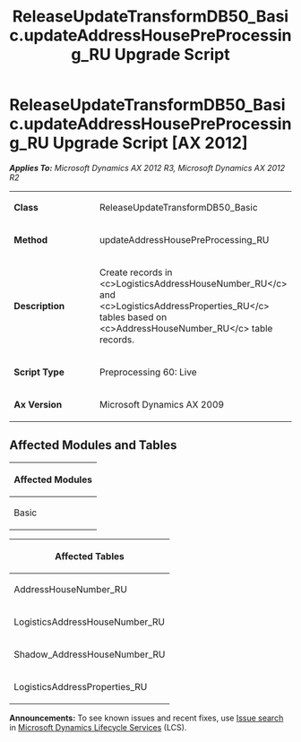 ﻿---
title: ReleaseUpdateTransformDB50_Basic.updateAddressHousePreProcessing_RU Upgrade Script
TOCTitle: ReleaseUpdateTransformDB50_Basic.updateAddressHousePreProcessing_RU Upgrade Script
ms:assetid: 0c22a183-70a0-8e3e-fd38-de0edde60f0e
ms:mtpsurl: https://msdn.microsoft.com/en-us/library/JJ735670(v=AX.60)
ms:contentKeyID: 49706579
ms.date: 05/18/2015
mtps_version: v=AX.60
---

# ReleaseUpdateTransformDB50\_Basic.updateAddressHousePreProcessing\_RU Upgrade Script [AX 2012]


_**Applies To:** Microsoft Dynamics AX 2012 R3, Microsoft Dynamics AX 2012 R2_

<table>
<colgroup>
<col style="width: 50%" />
<col style="width: 50%" />
</colgroup>
<tbody>
<tr class="odd">
<td><p><strong>Class</strong></p></td>
<td><p>ReleaseUpdateTransformDB50_Basic</p></td>
</tr>
<tr class="even">
<td><p><strong>Method</strong></p></td>
<td><p>updateAddressHousePreProcessing_RU</p></td>
</tr>
<tr class="odd">
<td><p><strong>Description</strong></p></td>
<td><p>Create records in &lt;c&gt;LogisticsAddressHouseNumber_RU&lt;/c&gt; and &lt;c&gt;LogisticsAddressProperties_RU&lt;/c&gt; tables based on &lt;c&gt;AddressHouseNumber_RU&lt;/c&gt; table records.</p></td>
</tr>
<tr class="even">
<td><p><strong>Script Type</strong></p></td>
<td><p>Preprocessing 60: Live</p></td>
</tr>
<tr class="odd">
<td><p><strong>Ax Version</strong></p></td>
<td><p>Microsoft Dynamics AX 2009</p></td>
</tr>
</tbody>
</table>


## Affected Modules and Tables

<table>
<colgroup>
<col style="width: 100%" />
</colgroup>
<thead>
<tr class="header">
<th><p>Affected Modules</p></th>
</tr>
</thead>
<tbody>
<tr class="odd">
<td><p>Basic</p></td>
</tr>
</tbody>
</table>


<table>
<colgroup>
<col style="width: 100%" />
</colgroup>
<thead>
<tr class="header">
<th><p>Affected Tables</p></th>
</tr>
</thead>
<tbody>
<tr class="odd">
<td><p>AddressHouseNumber_RU</p></td>
</tr>
<tr class="even">
<td><p>LogisticsAddressHouseNumber_RU</p></td>
</tr>
<tr class="odd">
<td><p>Shadow_AddressHouseNumber_RU</p></td>
</tr>
<tr class="even">
<td><p>LogisticsAddressProperties_RU</p></td>
</tr>
</tbody>
</table>

  
**Announcements:** To see known issues and recent fixes, use [Issue search](http://go.microsoft.com/fwlink/?linkid=389258) in [Microsoft Dynamics Lifecycle Services](http://go.microsoft.com/fwlink/?linkid=306505) (LCS).

